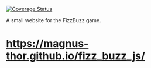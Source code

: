 [![Coverage Status](https://coveralls.io/repos/github/magnus-thor/fizz_buzz_js/badge.svg?branch=master)](https://coveralls.io/github/magnus-thor/fizz_buzz_js?branch=master)


A small website for the FizzBuzz game.

# https://magnus-thor.github.io/fizz_buzz_js/
